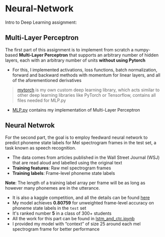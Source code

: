 # Neural-Network


Intro to Deep Learning assignment:

## Multi-Layer Perceptron

The first part of this assignment is to implement from scratch a numpy-based **Multi-Layer Perceptron** that supports an arbitrary number of hidden layers, each with an arbitrary number of units **without using Pytorch**

* For this, I implemented activations, loss functions, batch normalization, forward and backward methods with momentum for linear layers, and all of the aforementioned derivatives

>  [mytorch](https://github.com/yijing-sie/Neural-Network/tree/main/mytorch) is my own custom deep learning library, which acts similar to other deep learning libraries like PyTorch or Tensorflow, contains all files needed for MLP.py
*  [MLP.py](MLP.py) contains my implementation of Multi-Layer Perceptron

## Neural Netwrok

For the second part, the goal is to employ feedward neural network to predict phoneme state labels for Mel spectrogram frames in the test set, a task known as speech recognition.

* The data comes from articles published in the Wall Street Journal (WSJ) that are read aloud and labelled using the original text
* **Training features**: Raw mel spectrogram frames
* **Training labels**: Frame-level phoneme state labels

**Note**: The length of a training label array per frame will be as long as however many phonemes are in the utterance.
* It is also a kaggle competition, and all the details can be found [here](https://www.kaggle.com/competitions/11785-homework-3-part-2-slack-seq-to-seq)
* My model achieves **0.80759** for unweighted frame-level accuracy on phoneme state labels in the `test` set
* It's ranked number **5** in a class of 300+ students
* All the work for this part can be found in [lstm_and_ctc.ipynb](lstm_and_ctc.ipynb)
* I provided my model with “context” of size 25 around each mel spectrogram frame for better performance





